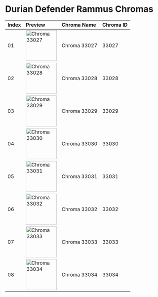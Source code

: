 # Durian Defender Rammus Chromas

| Index | Preview | Chroma Name | Chroma ID |
|:---|:---|:---|:---|
| 01 | <img src='https://raw.communitydragon.org/latest/plugins/rcp-be-lol-game-data/global/default/v1/champion-chroma-images/33/33027.png' alt='Chroma 33027' width='100'> | Chroma 33027 | 33027 |
| 02 | <img src='https://raw.communitydragon.org/latest/plugins/rcp-be-lol-game-data/global/default/v1/champion-chroma-images/33/33028.png' alt='Chroma 33028' width='100'> | Chroma 33028 | 33028 |
| 03 | <img src='https://raw.communitydragon.org/latest/plugins/rcp-be-lol-game-data/global/default/v1/champion-chroma-images/33/33029.png' alt='Chroma 33029' width='100'> | Chroma 33029 | 33029 |
| 04 | <img src='https://raw.communitydragon.org/latest/plugins/rcp-be-lol-game-data/global/default/v1/champion-chroma-images/33/33030.png' alt='Chroma 33030' width='100'> | Chroma 33030 | 33030 |
| 05 | <img src='https://raw.communitydragon.org/latest/plugins/rcp-be-lol-game-data/global/default/v1/champion-chroma-images/33/33031.png' alt='Chroma 33031' width='100'> | Chroma 33031 | 33031 |
| 06 | <img src='https://raw.communitydragon.org/latest/plugins/rcp-be-lol-game-data/global/default/v1/champion-chroma-images/33/33032.png' alt='Chroma 33032' width='100'> | Chroma 33032 | 33032 |
| 07 | <img src='https://raw.communitydragon.org/latest/plugins/rcp-be-lol-game-data/global/default/v1/champion-chroma-images/33/33033.png' alt='Chroma 33033' width='100'> | Chroma 33033 | 33033 |
| 08 | <img src='https://raw.communitydragon.org/latest/plugins/rcp-be-lol-game-data/global/default/v1/champion-chroma-images/33/33034.png' alt='Chroma 33034' width='100'> | Chroma 33034 | 33034 |
